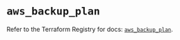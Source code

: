 # `aws_backup_plan`

Refer to the Terraform Registry for docs: [`aws_backup_plan`](https://registry.terraform.io/providers/hashicorp/aws/5.79.0/docs/resources/backup_plan).
